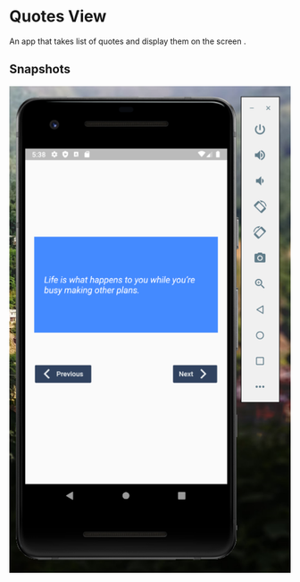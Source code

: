 # Quotes View

An app that takes list of quotes and display them on the screen .

## Snapshots

![Sample 1](/images/1.png?raw=true "Snapshot 1")
